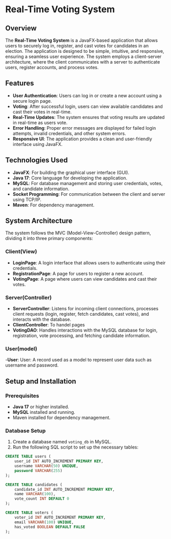# Real-Time Voting System

## Overview

The **Real-Time Voting System** is a JavaFX-based application that allows users to securely log in, register, and cast votes for candidates in an election. The application is designed to be simple, intuitive, and responsive, ensuring a seamless user experience. The system employs a client-server architecture, where the client communicates with a server to authenticate users, register accounts, and process votes.

## Features

- **User Authentication**: Users can log in or create a new account using a secure login page.
- **Voting**: After successful login, users can view available candidates and cast their votes in real-time.
- **Real-Time Updates**: The system ensures that voting results are updated in real-time as users vote.
- **Error Handling**: Proper error messages are displayed for failed login attempts, invalid credentials, and other system errors.
- **Responsive UI**: The application provides a clean and user-friendly interface using JavaFX.

## Technologies Used

- **JavaFX**: For building the graphical user interface (GUI).
- **Java 17**: Core language for developing the application.
- **MySQL**: For database management and storing user credentials, votes, and candidate information.
- **Socket Programming**: For communication between the client and server using TCP/IP.
- **Maven**: For dependency management.

## System Architecture

The system follows the MVC (Model-View-Controller) design pattern, dividing it into three primary components:

### Client(View)

- **LoginPage**: A login interface that allows users to authenticate using their credentials.
- **RegistrationPage**: A page for users to register a new account.
- **VotingPage**: A page where users can view candidates and cast their votes.

### Server(Controller)

- **ServerController**: Listens for incoming client connections, processes client requests (login, register, fetch candidates, cast votes), and interacts with the database.
- **ClientController**: To handel pages 
- **VotingDAO**: Handles interactions with the MySQL database for login, registration, vote processing, and fetching candidate information.

### User(model)
-**User**: User: A record used as a model to represent user data such as username and password.

## Setup and Installation

### Prerequisites

- **Java 17** or higher installed.
- **MySQL** installed and running.
- Maven installed for dependency management.

### Database Setup

1. Create a database named `voting_db` in MySQL.
2. Run the following SQL script to set up the necessary tables:

```sql
CREATE TABLE users (
    user_id INT AUTO_INCREMENT PRIMARY KEY,
    username VARCHAR(50) UNIQUE,
    password VARCHAR(255)
);

CREATE TABLE candidates (
    candidate_id INT AUTO_INCREMENT PRIMARY KEY,
    name VARCHAR(100),
    vote_count INT DEFAULT 0
);

CREATE TABLE voters (
    voter_id INT AUTO_INCREMENT PRIMARY KEY,
    email VARCHAR(100) UNIQUE,
    has_voted BOOLEAN DEFAULT FALSE
);
